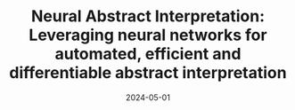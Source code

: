 ---
layout: publications
type: thesis

title: "Neural Abstract Interpretation: Leveraging neural networks for automated, efficient and differentiable abstract interpretation"
authors: "<span span class=author-font>Shaurya Gomber</span>"
date: 2024-05-01
venue: MS Thesis (UIUC)
award: David J. Kuck Outstanding Master’s Thesis Award 2024

links:
  - name: "Thesis Link"
    url: "https://www.ideals.illinois.edu/items/131524"
---